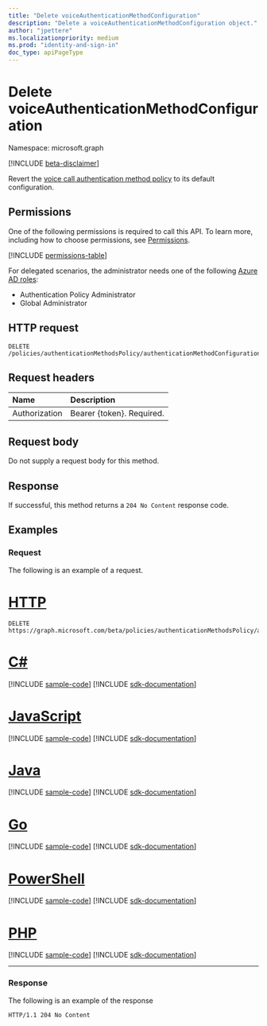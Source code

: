 ```yaml
---
title: "Delete voiceAuthenticationMethodConfiguration"
description: "Delete a voiceAuthenticationMethodConfiguration object."
author: "jpettere"
ms.localizationpriority: medium
ms.prod: "identity-and-sign-in"
doc_type: apiPageType
---
```


# Delete voiceAuthenticationMethodConfiguration
Namespace: microsoft.graph

[!INCLUDE [beta-disclaimer](../../includes/beta-disclaimer.md)]

Revert the [voice call authentication method policy](../resources/voiceauthenticationmethodconfiguration.md) to its default configuration.

## Permissions
One of the following permissions is required to call this API. To learn more, including how to choose permissions, see [Permissions](/graph/permissions-reference).

<!-- { "blockType": "permissions", "name": "voiceauthenticationmethodconfiguration_delete" } -->
[!INCLUDE [permissions-table](../includes/permissions/voiceauthenticationmethodconfiguration-delete-permissions.md)]

For delegated scenarios, the administrator needs one of the following [Azure AD roles](/azure/active-directory/users-groups-roles/directory-assign-admin-roles#available-roles):

* Authentication Policy Administrator
* Global Administrator

## HTTP request

<!-- {
  "blockType": "ignored"
}
-->
``` http
DELETE /policies/authenticationMethodsPolicy/authenticationMethodConfigurations/voice
```

## Request headers
|Name|Description|
|:---|:---|
|Authorization|Bearer {token}. Required.|

## Request body
Do not supply a request body for this method.

## Response

If successful, this method returns a `204 No Content` response code.

## Examples

### Request
The following is an example of a request.

# [HTTP](#tab/http)
<!-- {
  "blockType": "request",
  "name": "delete_voiceauthenticationmethodconfiguration"
}
-->
``` http
DELETE https://graph.microsoft.com/beta/policies/authenticationMethodsPolicy/authenticationMethodConfigurations/voice
```

# [C#](#tab/csharp)
[!INCLUDE [sample-code](../includes/snippets/csharp/delete-voiceauthenticationmethodconfiguration-csharp-snippets.md)]
[!INCLUDE [sdk-documentation](../includes/snippets/snippets-sdk-documentation-link.md)]

# [JavaScript](#tab/javascript)
[!INCLUDE [sample-code](../includes/snippets/javascript/delete-voiceauthenticationmethodconfiguration-javascript-snippets.md)]
[!INCLUDE [sdk-documentation](../includes/snippets/snippets-sdk-documentation-link.md)]

# [Java](#tab/java)
[!INCLUDE [sample-code](../includes/snippets/java/delete-voiceauthenticationmethodconfiguration-java-snippets.md)]
[!INCLUDE [sdk-documentation](../includes/snippets/snippets-sdk-documentation-link.md)]

# [Go](#tab/go)
[!INCLUDE [sample-code](../includes/snippets/go/delete-voiceauthenticationmethodconfiguration-go-snippets.md)]
[!INCLUDE [sdk-documentation](../includes/snippets/snippets-sdk-documentation-link.md)]

# [PowerShell](#tab/powershell)
[!INCLUDE [sample-code](../includes/snippets/powershell/delete-voiceauthenticationmethodconfiguration-powershell-snippets.md)]
[!INCLUDE [sdk-documentation](../includes/snippets/snippets-sdk-documentation-link.md)]

# [PHP](#tab/php)
[!INCLUDE [sample-code](../includes/snippets/php/delete-voiceauthenticationmethodconfiguration-php-snippets.md)]
[!INCLUDE [sdk-documentation](../includes/snippets/snippets-sdk-documentation-link.md)]

---

### Response
The following is an example of the response
<!-- {
  "blockType": "response",
  "truncated": true
}
-->
``` http
HTTP/1.1 204 No Content
```

